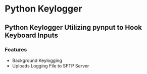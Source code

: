 <h1> Python Keylogger </h1>
<h2>Python Keylogger Utilizing pynput to Hook Keyboard Inputs</h2>
<p>
  <h3> Features </h3>
  <ul>
  <li> Background Keylogging </li>
  <li> Uploads Logging File to SFTP Server </li>
